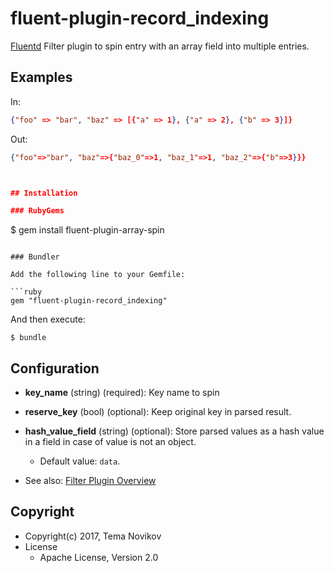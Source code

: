 # fluent-plugin-record_indexing

[Fluentd](https://fluentd.org/) Filter plugin to spin entry with an array field into multiple entries.

## Examples

In:
```json
{"foo" => "bar", "baz" => [{"a" => 1}, {"a" => 2}, {"b" => 3}]}
```
Out:
```json
{"foo"=>"bar", "baz"=>{"baz_0"=>1, "baz_1"=>1, "baz_2"=>{"b"=>3}}}



## Installation

### RubyGems

```
$ gem install fluent-plugin-array-spin
```

### Bundler

Add the following line to your Gemfile:

```ruby
gem "fluent-plugin-record_indexing"
```

And then execute:

```
$ bundle
```

## Configuration

* **key_name** (string) (required): Key name to spin
* **reserve_key** (bool) (optional): Keep original key in parsed result.
* **hash_value_field** (string) (optional): Store parsed values as a hash value in a field in case of value is not an object.
  * Default value: `data`.

* See also: [Filter Plugin Overview](https://docs.fluentd.org/v0.14/articles/filter-plugin-overview)

## Copyright

* Copyright(c) 2017, Tema Novikov
* License
  * Apache License, Version 2.0
